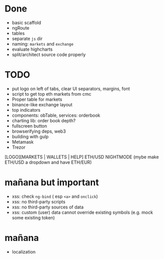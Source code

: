 # Done

* basic scaffold
* ngRoute
* tables
* separate `js` dir
* naming: `markets` and `exchange`
* evaluate highcharts
* split/architect source code properly

# TODO
* put logo on left of tabs, clear UI separators, margins, font
* script to get top eth markets from cmc
* Proper table for markets
* binance-like exchange layout
* top indicators
* components: obTable, services: orderbook 
* charting lib: order book depth?
* fullscreen button
* browserifying deps, web3
* building with gulp
* Metamask
* Trezor


[LOGO][MARKETS | WALLETS | HELP]          ETH/USD  NIGHTMODE
(mybe make ETH/USD a dropdown and have ETH/EUR)

# mañana but important

* xss: check `ng-bind` ( esp `<a>` and `onclick`)
* xss: no third-party scripts
* xss: no third-party sources of data
* xss: custom (user) data cannot override existing symbols (e.g. mock some existing token)

# mañana
* localization
